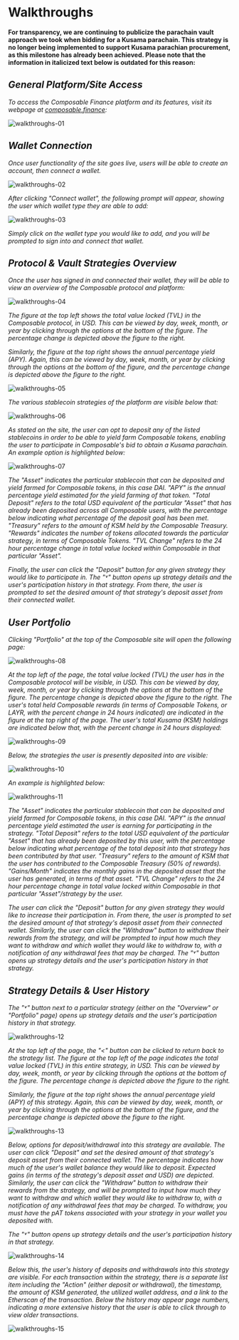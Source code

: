 # Walkthroughs

**For transparency, we are continuing to publicize the parachain vault approach 
we took when bidding for a Kusama parachain. This strategy is no longer being 
implemented to support Kusama parachian procurement, as this milestone has 
already been achieved. Please note that the information in italicized text below 
is outdated for this reason:**

## *General Platform/Site Access*

*To access the Composable Finance platform and its features, visit its webpage 
at [composable.finance](https://composable.finance/):*

![walkthroughs-01](./walkthrough-01.png)

## *Wallet Connection*

*Once user functionality of the site goes live, users will be able to create an 
account, then connect a wallet.*

![walkthroughs-02](./walkthrough-02.png)

*After clicking "Connect wallet", the following prompt will appear, showing the 
user which wallet type they are able to add:*

![walkthroughs-03](./walkthrough-03.png)

*Simply click on the wallet type you would like to add, and you will be prompted 
to sign into and connect that wallet.*

## *Protocol & Vault Strategies Overview*

*Once the user has signed in and connected their wallet, they will be able to 
view an overview of the Composable protocol and platform:*

![walkthroughs-04](./walkthrough-04.png)

*The figure at the top left shows the total value locked (TVL) in the Composable 
protocol, in USD. This can be viewed by day, week, month, or year by clicking 
through the options at the bottom of the figure. The percentage change is 
depicted above the figure to the right.*

*Similarly, the figure at the top right shows the annual percentage yield (APY). 
Again, this can be viewed by day, week, month, or year by clicking through the 
options at the bottom of the figure, and the percentage change is depicted above 
the figure to the right.*

![walkthroughs-05](./walkthrough-05.png)

*The various stablecoin strategies of the platform are visible below that:*

![walkthroughs-06](./walkthrough-06.png)

*As stated on the site, the user can opt to deposit any of the listed 
stablecoins in order to be able to yield farm Composable tokens, enabling the 
user to participate in Composable's bid to obtain a Kusama parachain. An example 
option is highlighted below:*

![walkthroughs-07](./walkthrough-07.png)

*The "Asset" indicates the particular stablecoin that can be deposited and yield 
farmed for Composable tokens, in this case DAI. "APY" is the annual percentage 
yield estimated for the yield farming of that token. "Total Deposit" refers to 
the total USD equivalent of the particular "Asset" that has already been 
deposited across all Composable users, with the percentage below indicating what 
percentage of the deposit goal has been met. "Treasury" refers to the amount of 
KSM held by the Composable Treasury. "Rewards" indicates the number of tokens 
allocated towards the particular strategy, in terms of Composable Tokens. "TVL 
Change" refers to the 24 hour percentage change in total value locked within 
Composable in that particular "Asset".*

*Finally, the user can click the "Deposit" button for any given strategy they 
would like to participate in. The "˅" button opens up strategy details and the 
user's participation history in that strategy.  From there, the user is prompted 
to set the desired amount of that strategy's deposit asset from their connected 
wallet.*

## *User Portfolio*

*Clicking "Portfolio" at the top of the Composable site will open the following 
page:*

![walkthroughs-08](./walkthrough-08.png)

*At the top left of the page, the total value locked (TVL) the user has in the 
Composable protocol will be visible, in USD. This can be viewed by day, week, 
month, or year by clicking through the options at the bottom of the figure. The 
percentage change is depicted above the figure to the right. The user's total 
held Composable rewards (in terms of Composable Tokens, or LAYR, with the 
percent change in 24 hours indicated) are indicated in the figure at the top 
right of the page. The user's total Kusama (KSM) holdings are indicated below 
that, with the percent change in 24 hours displayed:*

![walkthroughs-09](./walkthrough-09.png)

*Below, the strategies the user is presently deposited into are visible:*

![walkthroughs-10](./walkthrough-10.png)

*An example is highlighted below:*

![walkthroughs-11](./walkthrough-11.png)

*The "Asset" indicates the particular stablecoin that can be deposited and yield 
farmed for Composable tokens, in this case DAI. "APY" is the annual percentage 
yield estimated the user is earning for participating in the strategy. "Total 
Deposit" refers to the total USD equivalent of the particular "Asset" that has 
already been deposited by this user, with the percentage below indicating what 
percentage of the total deposit into that strategy has been contributed by that 
user. "Treasury" refers to the amount of KSM that the user has contributed to 
the Composable Treasury (50% of rewards). "Gains/Month" indicates the monthly 
gains in the deposited asset that the user has generated, in terms of that 
asset. "TVL Change" refers to the 24 hour percentage change in total value 
locked within Composable in that particular "Asset"/strategy by the user.*

*The user can click the "Deposit" button for any given strategy they would like 
to increase their participation in. From there, the user is prompted to set the 
desired amount of that strategy's deposit asset from their connected wallet. 
Similarly, the user can click the "Withdraw" button to withdraw their rewards 
from the strategy, and will be prompted to input how much they want to withdraw 
and which wallet they would like to withdraw to, with a notification of any 
withdrawal fees that may be charged. The "˅" button opens up strategy details 
and the user's participation history in that strategy.* 

## *Strategy Details & User History*

*The "˅" button next to a particular strategy (either on the "Overview" or 
"Portfolio" page) opens up strategy details and the user's participation history 
in that strategy.*

![walkthroughs-12](./walkthrough-12.png)

*At the top left of the page, the "<" button can be clicked to return back to 
the strategy list. The figure at the top left of the page indicates the total 
value locked (TVL) in this entire strategy, in USD. This can be viewed by day, 
week, month, or year by clicking through the options at the bottom of the 
figure. The percentage change is depicted above the figure to the right.*

*Similarly, the figure at the top right shows the annual percentage yield (APY) 
of this strategy. Again, this can be viewed by day, week, month, or year by 
clicking through the options at the bottom of the figure, and the percentage 
change is depicted above the figure to the right.*

![walkthroughs-13](./walkthrough-13.png)

*Below, options for deposit/withdrawal into this strategy are available. The 
user can click "Deposit" and set the desired amount of that strategy's deposit 
asset from their connected wallet. The percentage indicates how much of the 
user's wallet balance they would like to deposit. Expected gains (in terms of 
the strategy's deposit asset and USD) are depicted. Similarly, the user can 
click the "Withdraw" button to withdraw their rewards from the strategy, and 
will be prompted to input how much they want to withdraw and which wallet they 
would like to withdraw to, with a notification of any withdrawal fees that may 
be charged. To withdraw, you must have the pAT tokens associated with your 
strategy in your wallet you deposited with.*

*The "˅" button opens up strategy details and the user's participation history 
in that strategy.*

![walkthroughs-14](./walkthrough-14.png)

*Below this, the user's history of deposits and withdrawals into this strategy 
are visible. For each transaction within the strategy, there is a separate list 
item including the "Action" (either deposit or withdrawal), the timestamp, the 
amount of KSM generated, the utilized wallet address, and a link to the 
Etherscan of the transaction. Below the history may appear page numbers, 
indicating a more extensive history that the user is able to click through to 
view older transactions.*

![walkthroughs-15](./walkthrough-15.png)

